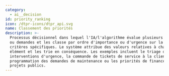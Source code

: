 ```yaml
---
category:
  - ai__decision
id: priority_ranking
icon: /dtpr-icons/dtpr_api.svg
name: Classement des priorités
description: >-
  Processus décisionnel dans lequel l'IA/l'algorithme évalue plusieurs éléments
  ou demandes et les classe par ordre d'importance ou d'urgence sur la base de
  critères spécifiques. Le système attribue des valeurs relatives à chaque
  élément et les trie en conséquence. Les exemples incluent le triage des
  interventions d'urgence, la commande de tickets de service à la clientèle, la
  programmation des demandes de maintenance ou les priorités de financement des
  projets publics.
---
```


